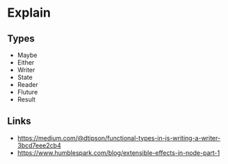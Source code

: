 # Explain

## Types
* Maybe
* Either
* Writer
* State
* Reader
* Fluture
* Result

## Links
* https://medium.com/@dtipson/functional-types-in-js-writing-a-writer-3bcd7eee2cb4
* https://www.humblespark.com/blog/extensible-effects-in-node-part-1

<!-- * 
* 
* 
* 
* 
* 
* 
 -->